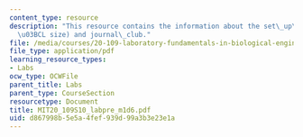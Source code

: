 ```yaml
---
content_type: resource
description: "This resource contains the information about the set\_up\_IVTs (40\_\
  \u03BCL size) and journal\_club."
file: /media/courses/20-109-laboratory-fundamentals-in-biological-engineering-spring-2010/d867998b5e5a4fef939d99a3b3e23e1a_MIT20_109S10_labpre_m1d6.pdf
file_type: application/pdf
learning_resource_types:
- Labs
ocw_type: OCWFile
parent_title: Labs
parent_type: CourseSection
resourcetype: Document
title: MIT20_109S10_labpre_m1d6.pdf
uid: d867998b-5e5a-4fef-939d-99a3b3e23e1a
---
```

